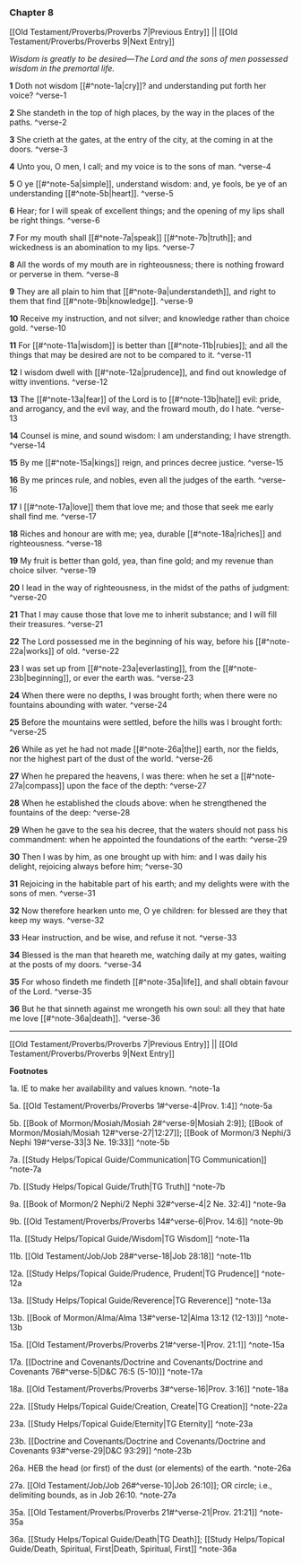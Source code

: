 ### Chapter 8

[[Old Testament/Proverbs/Proverbs 7|Previous Entry]]  ||  [[Old Testament/Proverbs/Proverbs 9|Next Entry]]

*Wisdom is greatly to be desired—The Lord and the sons of men possessed wisdom in the premortal life.*

**1**  Doth not wisdom [[#^note-1a|cry]]? and understanding put forth her voice? ^verse-1

**2**  She standeth in the top of high places, by the way in the places of the paths. ^verse-2

**3**  She crieth at the gates, at the entry of the city, at the coming in at the doors. ^verse-3

**4**  Unto you, O men, I call; and my voice is to the sons of man. ^verse-4

**5**  O ye [[#^note-5a|simple]], understand wisdom: and, ye fools, be ye of an understanding [[#^note-5b|heart]]. ^verse-5

**6**  Hear; for I will speak of excellent things; and the opening of my lips shall be right things. ^verse-6

**7**  For my mouth shall [[#^note-7a|speak]] [[#^note-7b|truth]]; and wickedness is an abomination to my lips. ^verse-7

**8**  All the words of my mouth are in righteousness; there is nothing froward or perverse in them. ^verse-8

**9**  They are all plain to him that [[#^note-9a|understandeth]], and right to them that find [[#^note-9b|knowledge]]. ^verse-9

**10**  Receive my instruction, and not silver; and knowledge rather than choice gold. ^verse-10

**11**  For [[#^note-11a|wisdom]] is better than [[#^note-11b|rubies]]; and all the things that may be desired are not to be compared to it. ^verse-11

**12**  I wisdom dwell with [[#^note-12a|prudence]], and find out knowledge of witty inventions. ^verse-12

**13**  The [[#^note-13a|fear]] of the Lord is to [[#^note-13b|hate]] evil: pride, and arrogancy, and the evil way, and the froward mouth, do I hate. ^verse-13

**14**  Counsel is mine, and sound wisdom: I am understanding; I have strength. ^verse-14

**15**  By me [[#^note-15a|kings]] reign, and princes decree justice. ^verse-15

**16**  By me princes rule, and nobles, even all the judges of the earth. ^verse-16

**17**  I [[#^note-17a|love]] them that love me; and those that seek me early shall find me. ^verse-17

**18**  Riches and honour are with me; yea, durable [[#^note-18a|riches]] and righteousness. ^verse-18

**19**  My fruit is better than gold, yea, than fine gold; and my revenue than choice silver. ^verse-19

**20**  I lead in the way of righteousness, in the midst of the paths of judgment: ^verse-20

**21**  That I may cause those that love me to inherit substance; and I will fill their treasures. ^verse-21

**22**  The Lord possessed me in the beginning of his way, before his [[#^note-22a|works]] of old. ^verse-22

**23**  I was set up from [[#^note-23a|everlasting]], from the [[#^note-23b|beginning]], or ever the earth was. ^verse-23

**24**  When there were no depths, I was brought forth; when there were no fountains abounding with water. ^verse-24

**25**  Before the mountains were settled, before the hills was I brought forth: ^verse-25

**26**  While as yet he had not made [[#^note-26a|the]] earth, nor the fields, nor the highest part of the dust of the world. ^verse-26

**27**  When he prepared the heavens, I was there: when he set a [[#^note-27a|compass]] upon the face of the depth: ^verse-27

**28**  When he established the clouds above: when he strengthened the fountains of the deep: ^verse-28

**29**  When he gave to the sea his decree, that the waters should not pass his commandment: when he appointed the foundations of the earth: ^verse-29

**30**  Then I was by him, as one brought up with him: and I was daily his delight, rejoicing always before him; ^verse-30

**31**  Rejoicing in the habitable part of his earth; and my delights were with the sons of men. ^verse-31

**32**  Now therefore hearken unto me, O ye children: for blessed are they that keep my ways. ^verse-32

**33**  Hear instruction, and be wise, and refuse it not. ^verse-33

**34**  Blessed is the man that heareth me, watching daily at my gates, waiting at the posts of my doors. ^verse-34

**35**  For whoso findeth me findeth [[#^note-35a|life]], and shall obtain favour of the Lord. ^verse-35

**36**  But he that sinneth against me wrongeth his own soul: all they that hate me love [[#^note-36a|death]]. ^verse-36


---
[[Old Testament/Proverbs/Proverbs 7|Previous Entry]]  ||  [[Old Testament/Proverbs/Proverbs 9|Next Entry]]


**Footnotes**


1a. IE to make her availability and values known. ^note-1a

5a. [[Old Testament/Proverbs/Proverbs 1#^verse-4|Prov. 1:4]] ^note-5a

5b. [[Book of Mormon/Mosiah/Mosiah 2#^verse-9|Mosiah 2:9]]; [[Book of Mormon/Mosiah/Mosiah 12#^verse-27|12:27]]; [[Book of Mormon/3 Nephi/3 Nephi 19#^verse-33|3 Ne. 19:33]] ^note-5b

7a. [[Study Helps/Topical Guide/Communication|TG Communication]] ^note-7a

7b. [[Study Helps/Topical Guide/Truth|TG Truth]] ^note-7b

9a. [[Book of Mormon/2 Nephi/2 Nephi 32#^verse-4|2 Ne. 32:4]] ^note-9a

9b. [[Old Testament/Proverbs/Proverbs 14#^verse-6|Prov. 14:6]] ^note-9b

11a. [[Study Helps/Topical Guide/Wisdom|TG Wisdom]] ^note-11a

11b. [[Old Testament/Job/Job 28#^verse-18|Job 28:18]] ^note-11b

12a. [[Study Helps/Topical Guide/Prudence, Prudent|TG Prudence]] ^note-12a

13a. [[Study Helps/Topical Guide/Reverence|TG Reverence]] ^note-13a

13b. [[Book of Mormon/Alma/Alma 13#^verse-12|Alma 13:12 (12-13)]] ^note-13b

15a. [[Old Testament/Proverbs/Proverbs 21#^verse-1|Prov. 21:1]] ^note-15a

17a. [[Doctrine and Covenants/Doctrine and Covenants/Doctrine and Covenants 76#^verse-5|D&C 76:5 (5-10)]] ^note-17a

18a. [[Old Testament/Proverbs/Proverbs 3#^verse-16|Prov. 3:16]] ^note-18a

22a. [[Study Helps/Topical Guide/Creation, Create|TG Creation]] ^note-22a

23a. [[Study Helps/Topical Guide/Eternity|TG Eternity]] ^note-23a

23b. [[Doctrine and Covenants/Doctrine and Covenants/Doctrine and Covenants 93#^verse-29|D&C 93:29]] ^note-23b

26a. HEB the head (or first) of the dust (or elements) of the earth. ^note-26a

27a. [[Old Testament/Job/Job 26#^verse-10|Job 26:10]]; OR circle; i.e., delimiting bounds, as in Job 26:10. ^note-27a

35a. [[Old Testament/Proverbs/Proverbs 21#^verse-21|Prov. 21:21]] ^note-35a

36a. [[Study Helps/Topical Guide/Death|TG Death]]; [[Study Helps/Topical Guide/Death, Spiritual, First|Death, Spiritual, First]] ^note-36a